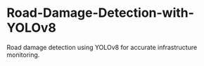 # Road-Damage-Detection-with-YOLOv8
Road damage detection using YOLOv8 for accurate infrastructure monitoring.
